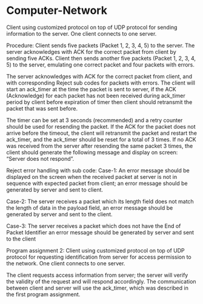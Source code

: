 # Computer-Network

Client using customized protocol on top of UDP protocol for sending information to the server.
One client connects to one server.

Procedure:
Client sends five packets (Packet 1, 2, 3, 4, 5) to the server.
The server acknowledges with ACK for the correct packet from client by sending five ACKs.
Client then sends another five packets (Packet 1, 2, 3, 4, 5) to the server, emulating one correct packet and four packets with errors.

The server acknowledges with ACK for the correct packet from client, and with corresponding Reject sub codes for packets with errors.
The client will start an ack_timer at the time the packet is sent to server, if the ACK (Acknowledge) for each packet has not been received during ack_timer period by client before expiration of timer then client should retransmit the packet that was sent before.

The timer can be set at 3 seconds (recommended) and a retry counter should be used for resending the packet. If the ACK for the packet does not arrive before the timeout, the client will retransmit the packet and restart the ack_timer, and the ack_timer should be reset for a total of 3 times.
If no ACK was received from the server after resending the same packet 3 times, the client should generate the following message and display on screen:
“Server does not respond”.

Reject error handling with sub code:
Case-1: An error message should be displayed on the screen when the received packet at server is not in sequence with expected packet from client; an error message should be generated by server and sent to client.

Case-2: The server receives a packet which its length field does not match the length of data in the payload field, an error message should be generated by server and sent to the client.

Case-3: The server receives a packet which does not have the End of Packet Identifier an error message should be generated by server and sent to the client

Program assignment 2:
Client using customized protocol on top of UDP protocol for requesting identification from server for access permission to the network.
One client connects to one server.

The client requests access information from server; the server will verify the validity of the request and will respond accordingly.
The communication between client and server will use the ack_timer, which was described in the first program assignment.

